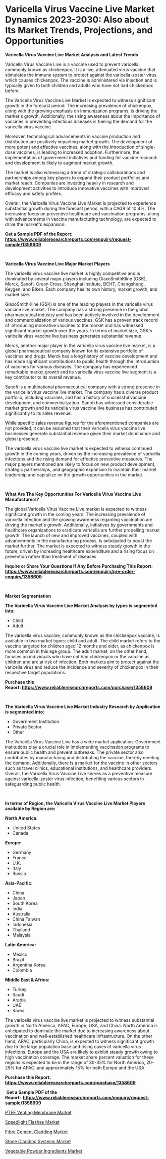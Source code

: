 <p><h1>Varicella Virus Vaccine Live Market Dynamics 2023-2030: Also about Its Market Trends, Projections, and Opportunities</h1></p><p><strong>Varicella Virus Vaccine Live Market Analysis and Latest Trends</strong></p>
<p><p>Varicella Virus Vaccine Live is a vaccine used to prevent varicella, commonly known as chickenpox. It is a live, attenuated virus vaccine that stimulates the immune system to protect against the varicella-zoster virus, which causes chickenpox. The vaccine is administered via injection and is typically given to both children and adults who have not had chickenpox before.</p><p>The Varicella Virus Vaccine Live Market is expected to witness significant growth in the forecast period. The increasing prevalence of chickenpox, along with the growing emphasis on immunization programs, is driving the market's growth. Additionally, the rising awareness about the importance of vaccines in preventing infectious diseases is fueling the demand for the varicella virus vaccine.</p><p>Moreover, technological advancements in vaccine production and distribution are positively impacting market growth. The development of more potent and effective vaccines, along with the introduction of single-dose vaccines, is leading to increased adoption. Furthermore, the implementation of government initiatives and funding for vaccine research and development is likely to augment market growth.</p><p>The market is also witnessing a trend of strategic collaborations and partnerships among key players to expand their product portfolios and market reach. Companies are investing heavily in research and development activities to introduce innovative vaccines with improved efficacy and safety profiles.</p><p>Overall, the Varicella Virus Vaccine Live Market is projected to experience substantial growth during the forecast period, with a CAGR of 10.4%. The increasing focus on preventive healthcare and vaccination programs, along with advancements in vaccine manufacturing technology, are expected to drive the market's expansion.</p></p>
<p><strong>Get a Sample PDF of the Report:&nbsp; <a href="https://www.reliableresearchreports.com/enquiry/request-sample/1358609">https://www.reliableresearchreports.com/enquiry/request-sample/1358609</a></strong></p>
<p>&nbsp;</p>
<p><strong>Varicella Virus Vaccine Live Major Market Players</strong></p>
<p><p>The varicella virus vaccine live market is highly competitive and is dominated by several major players including GlaxoSmithKline (GSK), Merck, Sanofi, Green Cross, Shanghai Institute, BCHT, Changsheng, Keygen, and Biken. Each company has its own history, market growth, and market size.</p><p>GlaxoSmithKline (GSK) is one of the leading players in the varicella virus vaccine live market. The company has a strong presence in the global pharmaceutical industry and has been actively involved in the development and commercialization of various vaccines. GSK has a proven track record of introducing innovative vaccines to the market and has witnessed significant market growth over the years. In terms of market size, GSK's varicella virus vaccine live business generates substantial revenue.</p><p>Merck, another major player in the varicella virus vaccine live market, is a global pharmaceutical company known for its extensive portfolio of vaccines and drugs. Merck has a long history of vaccine development and has made significant contributions to public health through the introduction of vaccines for various diseases. The company has experienced remarkable market growth and its varicella virus vaccine live segment is a key contributor to its overall revenue.</p><p>Sanofi is a multinational pharmaceutical company with a strong presence in the varicella virus vaccine live market. The company has a diverse product portfolio, including vaccines, and has a history of successful vaccine development and commercialization. Sanofi has witnessed considerable market growth and its varicella virus vaccine live business has contributed significantly to its sales revenue.</p><p>While specific sales revenue figures for the aforementioned companies are not provided, it can be assumed that their varicella virus vaccine live businesses generate substantial revenue given their market dominance and global presence.</p><p>The varicella virus vaccine live market is expected to witness continued growth in the coming years, driven by the increasing prevalence of varicella infections and the rising demand for effective preventive measures. The major players mentioned are likely to focus on new product development, strategic partnerships, and geographic expansion to maintain their market leadership and capitalize on the growth opportunities in the market.</p></p>
<p>&nbsp;</p>
<p><strong>What Are The Key Opportunities For Varicella Virus Vaccine Live Manufacturers?</strong></p>
<p><p>The global Varicella Virus Vaccine Live market is expected to witness significant growth in the coming years. The increasing prevalence of varicella infection and the growing awareness regarding vaccination are driving the market's growth. Additionally, initiatives by governments and healthcare organizations to eradicate varicella are further propelling market growth. The launch of new and improved vaccines, coupled with advancements in the manufacturing process, is anticipated to boost the market further. The market is expected to witness steady growth in the future, driven by increasing healthcare expenditure and a rising focus on prevention rather than treatment of diseases.</p></p>
<p><strong>Inquire or Share Your Questions If Any Before Purchasing This Report: <a href="https://www.reliableresearchreports.com/enquiry/pre-order-enquiry/1358609">https://www.reliableresearchreports.com/enquiry/pre-order-enquiry/1358609</a></strong></p>
<p>&nbsp;</p>
<p><strong>Market Segmentation</strong></p>
<p><strong>The Varicella Virus Vaccine Live Market Analysis by types is segmented into:</strong></p>
<p><ul><li>Child</li><li>Adult</li></ul></p>
<p><p>The varicella virus vaccine, commonly known as the chickenpox vaccine, is available in two market types: child and adult. The child market refers to the vaccine targeted for children aged 12 months and older, as chickenpox is more common in this age group. The adult market, on the other hand, focuses on individuals who have not had chickenpox or the vaccine as children and are at risk of infection. Both markets aim to protect against the varicella virus and reduce the incidence and severity of chickenpox in their respective target populations.</p></p>
<p><strong>Purchase this Report:&nbsp;<a href="https://www.reliableresearchreports.com/purchase/1358609">https://www.reliableresearchreports.com/purchase/1358609</a></strong></p>
<p>&nbsp;</p>
<p><strong>The Varicella Virus Vaccine Live Market Industry Research by Application is segmented into:</strong></p>
<p><ul><li>Government Institution</li><li>Private Sector</li><li>Other</li></ul></p>
<p><p>The Varicella Virus Vaccine Live has a wide market application. Government institutions play a crucial role in implementing vaccination programs to ensure public health and prevent outbreaks. The private sector also contributes by manufacturing and distributing the vaccine, thereby meeting the demand. Additionally, there is a market for the vaccine in other sectors such as travel clinics, educational institutions, and healthcare providers. Overall, the Varicella Virus Vaccine Live serves as a preventive measure against varicella-zoster virus infection, benefiting various sectors in safeguarding public health.</p></p>
<p>&nbsp;</p>
<p><strong>In terms of Region, the Varicella Virus Vaccine Live Market Players available by Region are:</strong></p>
<p>
    <p> <strong> North America: </strong>
        <ul>
            <li>United States</li>
            <li>Canada</li>
        </ul>
        </p> 
    <p> <strong> Europe: </strong>
        <ul>
            <li>Germany</li>
            <li>France</li>
            <li>U.K.</li>
            <li>Italy</li>
            <li>Russia</li>
        </ul>
        </p> 
    <p> <strong> Asia-Pacific: </strong>
        <ul>
            <li>China</li>
            <li>Japan</li>
            <li>South Korea</li>
            <li>India</li>
            <li>Australia</li>
            <li>China Taiwan</li>
            <li>Indonesia</li>
            <li>Thailand</li>
            <li>Malaysia</li>
        </ul>
        </p> 
    <p> <strong> Latin America: </strong>
        <ul>
            <li>Mexico</li>
            <li>Brazil</li>
            <li>Argentina Korea</li>
            <li>Colombia</li>
        </ul>
        </p> 
    <p> <strong> Middle East & Africa: </strong>
        <ul>
            <li>Turkey</li>
            <li>Saudi</li>
            <li>Arabia</li>
            <li>UAE</li>
            <li>Korea</li>
        </ul>
    </p>
    </p>
<p><p>The varicella virus vaccine live market is projected to witness substantial growth in North America, APAC, Europe, USA, and China. North America is anticipated to dominate the market due to increasing awareness about vaccination and well-established healthcare infrastructure. On the other hand, APAC, particularly China, is expected to witness significant growth due to the large population base and rising cases of varicella virus infections. Europe and the USA are likely to exhibit steady growth owing to high vaccination coverage. The market share percent valuation for these regions is expected to be in the range of 30-35% for North America, 20-25% for APAC, and approximately 15% for both Europe and the USA.</p></p>
<p><strong>Purchase this Report: <a href="https://www.reliableresearchreports.com/purchase/1358609">https://www.reliableresearchreports.com/purchase/1358609</a></strong></p>
<p>&nbsp;<strong>Get a Sample PDF of the Report:&nbsp;&nbsp;<a href="https://www.reliableresearchreports.com/enquiry/request-sample/1358609">https://www.reliableresearchreports.com/enquiry/request-sample/1358609</a></strong></p>
<p><strong></strong></p>
<p><p><a href="https://www.linkedin.com/pulse/ptfe-venting-membrane-market-size-share-8uhte/">PTFE Venting Membrane Market</a></p><p><a href="https://www.linkedin.com/pulse/speedlight-flashes-market-size-2023-2030-global-industrial-yqdre/">Speedlight Flashes Market</a></p><p><a href="https://medium.com/@thadnader/fibre-cement-cladding-market-size-growth-forecast-2023-2030-b5f7e88426c9">Fibre Cement Cladding Market</a></p><p><a href="https://medium.com/@dellkoepp/stone-cladding-systems-market-size-growth-forecast-2023-2030-2cc8ee22da9f">Stone Cladding Systems Market</a></p><p><a href="https://www.linkedin.com/pulse/vegetable-powder-ingredients-market-size-share-amp-ose2e/">Vegetable Powder Ingredients Market</a></p></p>